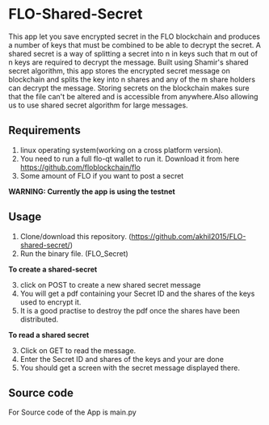 # FLO-Shared-Secret
This app let you save encrypted secret in the FLO blockchain and produces a number of keys that must be combined to be able to decrypt the secret.
A shared secret is a way of splitting a secret into n in keys such that m out of n keys are required to decrypt the message.  Built using Shamir's shared secret algorithm, this app stores the encrypted secret message on blockchain and splits the key into n shares and any of the m share holders can decrypt the message.
Storing secrets on the blockchain makes sure that the file can't be altered and is accessible from anywhere.Also allowing us to use shared secret algorithm for large  messages.

## Requirements
1. linux operating system(working on a cross platform version).
2. You need to run a full flo-qt wallet to run it. Download it from here https://github.com/floblockchain/flo
3. Some amount of FLO if you want to post a secret

**WARNING: Currently the app is using the testnet**

## Usage
1. Clone/download this repository. (https://github.com/akhil2015/FLO-shared-secret/)
2. Run the binary file. (FLO_Secret)

**To create a shared-secret**

3. click on POST to create a new shared secret message 
4. You will get a pdf containing your Secret ID and the shares of the keys used to encrypt it.
5. It is a good practise to destroy the pdf once the shares have been distributed.

**To read a shared secret**

3. Click on GET to read the message.
4. Enter the Secret ID and shares of the keys and your are done
5. You should get a screen with the secret message displayed there.

## Source code
For Source code of the App is main.py
